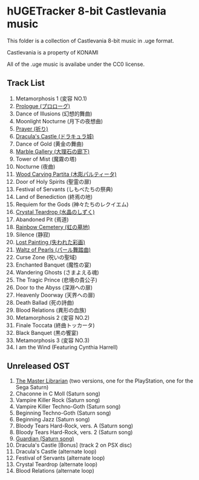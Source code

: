 # hUGETracker 8-bit Castlevania music

This folder is a collection of  Castlevania 8-bit music in .uge format.

Castlevania is a property of KONAMI

All of the .uge music is availabe under the CC0 license.

## Track List

1. Metamorphosis 1 (変容 NO.1)
2. [Prologue (プロローグ)](https://www.youtube.com/watch?v=I0OnJpQiY2o)
3. Dance of Illusions (幻想的舞曲)
4. Moonlight Nocturne (月下の夜想曲)
5. [Prayer (祈り)](https://www.youtube.com/watch?v=hLQMYixygV8)
6. [Dracula's Castle (ドラキュラ城)](https://www.youtube.com/watch?v=L4_bMXof6SM)
7. Dance of Gold (黄金の舞曲)
8. [Marble Gallery (大理石の廊下)](https://www.youtube.com/watch?v=uMoQSlP4oSQ)
9. Tower of Mist (魔霧の塔)
10. Nocturne (夜曲)
11. [Wood Carving Partita (木彫パルティータ)](https://www.youtube.com/watch?v=PJdwuY3sJ2I)
12. Door of Holy Spirits (聖霊の扉)
13. Festival of Servants (しもべたちの祭典)
14. Land of Benediction (終焉の地)
15. Requiem for the Gods (神々たちのレクイエム)
16. [Crystal Teardrop (水晶のしずく)](https://www.youtube.com/watch?v=BCyZux7bKkA)
17. Abandoned Pit (焉道)
18. [Rainbow Cemetery (虹の墓地)](https://www.youtube.com/watch?v=yWSDWlrSnq0)
19. Silence (静寂)
20. [Lost Painting (失われた彩画)](https://www.youtube.com/watch?v=ofvUNqYttUg)
21. [Waltz of Pearls (パール舞踏曲)](https://www.youtube.com/watch?v=WwCQD6zwLhs)
22. Curse Zone (呪いの聖域)
23. Enchanted Banquet (魔性の宴)
24. Wandering Ghosts (さまよえる魂)
25. The Tragic Prince (悲境の貴公子)
26. Door to the Abyss (深淵への扉)
27. Heavenly Doorway (天界への扉)
28. Death Ballad (死の詩曲)
29. Blood Relations (異形の血族)
30. Metamorphosis 2 (変容 NO.2)
31. Finale Toccata (終曲トッカータ)
32. Black Banquet (黒の饗宴)
33. Metamorphosis 3 (変容 NO.3)
34. I am the Wind (Featuring Cynthia Harrell)

## Unreleased OST

01. [The Master Librarian](https://www.youtube.com/watch?v=PvfgDsW_U48) (two versions, one for the PlayStation, one for the Sega Saturn)
02. Chaconne in C Moll (Saturn song)
03. Vampire Killer Rock (Saturn song)
04. Vampire Killer Techno-Goth (Saturn song)
05. Beginning Techno-Goth (Saturn song)
06. Beginning Jazz (Saturn song)
07. Bloody Tears Hard-Rock, vers. A (Saturn song)
08. Bloody Tears Hard-Rock, vers. 2 (Saturn song)
09. [Guardian (Saturn song)](https://www.youtube.com/watch?v=FRA65a9vJXA)
10. Dracula's Castle [Bonus] (track 2 on PSX disc)
11. Dracula's Castle (alternate loop)
12. Festival of Servants (alternate loop)
13. Crystal Teardrop (alternate loop)
14. Blood Relations (alternate loop)
